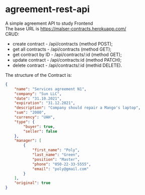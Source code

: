 # agreement-rest-api
A simple agreement API to study Frontend
<br/>
The base URL is https://malser-contracts.herokuapp.com/
<br/>
CRUD:
- create contract - /api/contracts (method POST);
- get all contracts - /api/contracts (method GET);
- get contract by ID - /api/contracts/:id (method GET);
- update contract - /api/contracts:id (method PATCH);
- delete contract - /api/contracts/:id (methid DELETE).

The structure of the Contract is:

```json
{
    "name": "Services agreement N1",
    "company": "Sun LLC",
    "date": "31.10.2021",
    "expiration": "31.12.2021",
    "description": "Company should repair a Mango's laptop",
    "sum": "2000",
    "currency": "UAH",
    "type": {
        "buyer": true,
        "seller": false
    },
    "manager": [
        {
            "first_name": "Poly",
            "last_name": "Green",
            "position": "Master",
            "phone": "050-22-33-5555",
            "email": "poly@gmail.com"
        }
    ],
    "original": true
}
